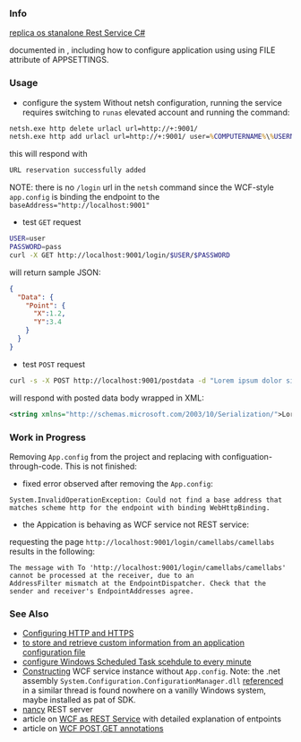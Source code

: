 ### Info


[replica os stanalone Rest Service C#](https://github.com/eccosuprastyo/dotnet-csharp/tree/master/restservice)

documented in [](https://www.c-sharpcorner.com/article/rest-api-csharp-console-application/), including how to 
configure application using using FILE attribute of APPSETTINGS.
### Usage

* configure the system
Without netsh configuration, running the service requires switching to `runas` elevated account and running the command:
```cmd
netsh.exe http delete urlacl url=http://+:9001/
netsh.exe http add urlacl url=http://+:9001/ user=%COMPUTERNAME%\%USERNAME%
```
this will respond with
```sh
URL reservation successfully added
```

NOTE: there is no `/login` url in the `netsh` command since the WCF-style `app.config` is binding the endpoint to the `baseAddress="http://localhost:9001"`


* test `GET` request
```sh
USER=user
PASSWORD=pass
curl -X GET http://localhost:9001/login/$USER/$PASSWORD
```

will return sample JSON:

```json
{
  "Data": {
    "Point": {
      "X":1.2,
      "Y":3.4
    }
  }  
}
```
* test `POST` request
```sh
curl -s -X POST http://localhost:9001/postdata -d "Lorem ipsum dolor sit"
```
will respond with posted data body wrapped in XML:
```xml
<string xmlns="http://schemas.microsoft.com/2003/10/Serialization/">Lorem ipsum dolor sit</string>
```
### Work in Progress

Removing `App.config` from the project and replacing with configuation-through-code. This is not finished:

* fixed error  observed after removing the `App.config`:
```text
System.InvalidOperationException: Could not find a base address that matches scheme http for the endpoint with binding WebHttpBinding.
```
* the Appication is behaving as WCF service not REST service:

requesting the page `http://localhost:9001/login/camellabs/camellabs` results in the following:
```text
The message with To 'http://localhost:9001/login/camellabs/camellabs' cannot be processed at the receiver, due to an 
AddressFilter mismatch at the EndpointDispatcher. Check that the sender and receiver's EndpointAddresses agree.
```
### See Also

 * [Configuring HTTP and HTTPS](https://docs.microsoft.com/en-us/dotnet/framework/wcf/feature-details/configuring-http-and-https?redirectedfrom=MSDN)
 * [to store and retrieve custom information from an application configuration file](https://docs.microsoft.com/en-us/troubleshoot/dotnet/csharp/store-custom-information-config-file)
 * [configure Windows Scheduled Task scehdule to every minute](https://lazywinadmin.com/2012/03/run-this-task-every-minute.html) 
 * [Constructing](https://stackoverflow.com/questions/25450902/host-wcf-service-without-config-file) WCF service instance without `App.config`. Note: the .net assembly `System.Configuration.ConfigurationManager.dll`
[referenced](https://stackoverflow.com/questions/58982297/what-is-the-best-way-to-update-an-app-config-file-for-c-sharp-in-visual-studio)  in a similar thread is found nowhere on a vanilly Windows system, maybe installed as pat of SDK.
 * [nancy](http://nancyfx.org) REST server
 * article on [WCF as REST Service](https://www.codeproject.com/Articles/344512/Building-and-Testing-WCF-RESTful-services) with detailed explanation of entpoints
 * article on [WCF POST,GET annotations](https://www.c-sharpcorner.com/UploadFile/surya_bg2000/developing-wcf-restful-services-with-get-and-post-methods)
